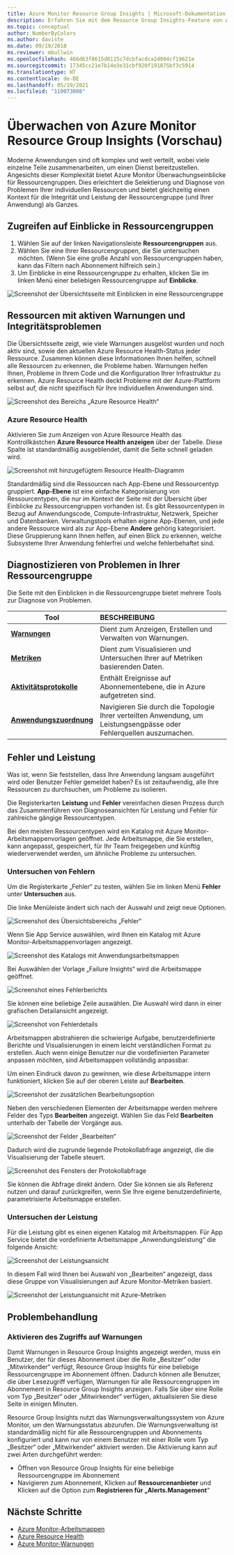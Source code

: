 ```yaml
---
title: Azure Monitor Resource Group Insights | Microsoft-Dokumentation
description: Erfahren Sie mit dem Resource Group Insights-Feature von Azure Monitor mehr über die Integrität und Leistung Ihrer verteilten Anwendungen und Dienste auf Ressourcengruppenebene.
ms.topic: conceptual
author: NumberByColors
ms.author: daviste
ms.date: 09/19/2018
ms.reviewer: mbullwin
ms.openlocfilehash: 466d63f8615d8115c7dcbfacdca2d004cf19621e
ms.sourcegitcommit: 17345cc21e7b14e3e31cbf920f191875bf3c5914
ms.translationtype: HT
ms.contentlocale: de-DE
ms.lasthandoff: 05/19/2021
ms.locfileid: "110073808"
---
```

# <a name="monitor-azure-monitor-resource-group-insights-preview"></a>Überwachen von Azure Monitor Resource Group Insights (Vorschau)

Moderne Anwendungen sind oft komplex und weit verteilt, wobei viele einzelne Teile zusammenarbeiten, um einen Dienst bereitzustellen. Angesichts dieser Komplexität bietet Azure Monitor Überwachungseinblicke für Ressourcengruppen. Dies erleichtert die Selektierung und Diagnose von Problemen Ihrer individuellen Ressourcen und bietet gleichzeitig einen Kontext für die Integrität und Leistung der Ressourcengruppe (und Ihrer Anwendung) als Ganzes.

## <a name="access-insights-for-resource-groups"></a>Zugreifen auf Einblicke in Ressourcengruppen

1. Wählen Sie auf der linken Navigationsleiste **Ressourcengruppen** aus.
2. Wählen Sie eine Ihrer Ressourcengruppen, die Sie untersuchen möchten. (Wenn Sie eine große Anzahl von Ressourcengruppen haben, kann das Filtern nach Abonnement hilfreich sein.)
3. Um Einblicke in eine Ressourcengruppe zu erhalten, klicken Sie im linken Menü einer beliebigen Ressourcengruppe auf **Einblicke**.

![Screenshot der Übersichtsseite mit Einblicken in eine Ressourcengruppe](./media/resource-group-insights/0001-overview.png)

## <a name="resources-with-active-alerts-and-health-issues"></a>Ressourcen mit aktiven Warnungen und Integritätsproblemen

Die Übersichtsseite zeigt, wie viele Warnungen ausgelöst wurden und noch aktiv sind, sowie den aktuellen Azure Resource Health-Status jeder Ressource. Zusammen können diese Informationen Ihnen helfen, schnell alle Ressourcen zu erkennen, die Probleme haben. Warnungen helfen Ihnen, Probleme in Ihrem Code und die Konfiguration Ihrer Infrastruktur zu erkennen. Azure Resource Health deckt Probleme mit der Azure-Plattform selbst auf, die nicht spezifisch für Ihre individuellen Anwendungen sind.

![Screenshot des Bereichs „Azure Resource Health“](./media/resource-group-insights/0002-overview.png)

### <a name="azure-resource-health"></a>Azure Resource Health

Aktivieren Sie zum Anzeigen von Azure Resource Health das Kontrollkästchen **Azure Resource Health anzeigen** über der Tabelle. Diese Spalte ist standardmäßig ausgeblendet, damit die Seite schnell geladen wird.

![Screenshot mit hinzugefügtem Resource Health-Diagramm](./media/resource-group-insights/0003-overview.png)

Standardmäßig sind die Ressourcen nach App-Ebene und Ressourcentyp gruppiert. **App-Ebene** ist eine einfache Kategorisierung von Ressourcentypen, die nur im Kontext der Seite mit der Übersicht über Einblicke zu Ressourcengruppen vorhanden ist. Es gibt Ressourcentypen in Bezug auf Anwendungscode, Compute-Infrastruktur, Netzwerk, Speicher und Datenbanken. Verwaltungstools erhalten eigene App-Ebenen, und jede andere Ressource wird als zur App-Ebene **Andere** gehörig kategorisiert. Diese Gruppierung kann Ihnen helfen, auf einen Blick zu erkennen, welche Subsysteme Ihrer Anwendung fehlerfrei und welche fehlerbehaftet sind.

## <a name="diagnose-issues-in-your-resource-group"></a>Diagnostizieren von Problemen in Ihrer Ressourcengruppe

Die Seite mit den Einblicken in die Ressourcengruppe bietet mehrere Tools zur Diagnose von Problemen.

   | Tool | BESCHREIBUNG |
   | ---------------- |:-----|
   | [**Warnungen**](../alerts/alerts-overview.md)      |  Dient zum Anzeigen, Erstellen und Verwalten von Warnungen. |
   | [**Metriken**](../data-platform.md) | Dient zum Visualisieren und Untersuchen Ihrer auf Metriken basierenden Daten.    |
   | [**Aktivitätsprotokolle**](../essentials/platform-logs-overview.md) | Enthält Ereignisse auf Abonnementebene, die in Azure aufgetreten sind.  |
   | [**Anwendungszuordnung**](../app/app-map.md) | Navigieren Sie durch die Topologie Ihrer verteilten Anwendung, um Leistungsengpässe oder Fehlerquellen auszumachen. |

## <a name="failures-and-performance"></a>Fehler und Leistung

Was ist, wenn Sie feststellen, dass Ihre Anwendung langsam ausgeführt wird oder Benutzer Fehler gemeldet haben? Es ist zeitaufwendig, alle Ihre Ressourcen zu durchsuchen, um Probleme zu isolieren.

Die Registerkarten **Leistung** und **Fehler** vereinfachen diesen Prozess durch das Zusammenführen von Diagnoseansichten für Leistung und Fehler für zahlreiche gängige Ressourcentypen.

Bei den meisten Ressourcentypen wird ein Katalog mit Azure Monitor-Arbeitsmappenvorlagen geöffnet. Jede Arbeitsmappe, die Sie erstellen, kann angepasst, gespeichert, für Ihr Team freigegeben und künftig wiederverwendet werden, um ähnliche Probleme zu untersuchen.

### <a name="investigate-failures"></a>Untersuchen von Fehlern

Um die Registerkarte „Fehler“ zu testen, wählen Sie im linken Menü **Fehler** unter **Untersuchen** aus.

Die linke Menüleiste ändert sich nach der Auswahl und zeigt neue Optionen.

![Screenshot des Übersichtsbereichs „Fehler“](./media/resource-group-insights/00004-failures.png)

Wenn Sie App Service auswählen, wird Ihnen ein Katalog mit Azure Monitor-Arbeitsmappenvorlagen angezeigt.

![Screenshot des Katalogs mit Anwendungsarbeitsmappen](./media/resource-group-insights/0005-failure-insights-workbook.png)

Bei Auswählen der Vorlage „Failure Insights“ wird die Arbeitsmappe geöffnet.

![Screenshot eines Fehlerberichts](./media/resource-group-insights/0006-failure-visual.png)

Sie können eine beliebige Zeile auswählen. Die Auswahl wird dann in einer grafischen Detailansicht angezeigt.

![Screenshot von Fehlerdetails](./media/resource-group-insights/0007-failure-details.png)

Arbeitsmappen abstrahieren die schwierige Aufgabe, benutzerdefinierte Berichte und Visualisierungen in einem leicht verständlichen Format zu erstellen. Auch wenn einige Benutzer nur die vordefinierten Parameter anpassen möchten, sind Arbeitsmappen vollständig anpassbar.

Um einen Eindruck davon zu gewinnen, wie diese Arbeitsmappe intern funktioniert, klicken Sie auf der oberen Leiste auf **Bearbeiten**.

![Screenshot der zusätzlichen Bearbeitungsoption](./media/resource-group-insights/0008-failure-edit.png)

Neben den verschiedenen Elementen der Arbeitsmappe werden mehrere Felder des Typs **Bearbeiten** angezeigt. Wählen Sie das Feld **Bearbeiten** unterhalb der Tabelle der Vorgänge aus.

![Screenshot der Felder „Bearbeiten“](./media/resource-group-insights/0009-failure-edit-graph.png)

Dadurch wird die zugrunde liegende Protokollabfrage angezeigt, die die Visualisierung der Tabelle steuert.

 ![Screenshot des Fensters der Protokollabfrage](./media/resource-group-insights/0010-failure-edit-query.png)

Sie können die Abfrage direkt ändern. Oder Sie können sie als Referenz nutzen und darauf zurückgreifen, wenn Sie Ihre eigene benutzerdefinierte, parametrisierte Arbeitsmappe erstellen.

### <a name="investigate-performance"></a>Untersuchen der Leistung

Für die Leistung gibt es einen eigenen Katalog mit Arbeitsmappen. Für App Service bietet die vordefinierte Arbeitsmappe „Anwendungsleistung“ die folgende Ansicht:

 ![Screenshot der Leistungsansicht](./media/resource-group-insights/0011-performance.png)

In diesem Fall wird Ihnen bei Auswahl von „Bearbeiten“ angezeigt, dass diese Gruppe von Visualisierungen auf Azure Monitor-Metriken basiert.

 ![Screenshot der Leistungsansicht mit Azure-Metriken](./media/resource-group-insights/0012-performance-metrics.png)

## <a name="troubleshooting"></a>Problembehandlung

### <a name="enabling-access-to-alerts"></a>Aktivieren des Zugriffs auf Warnungen

Damit Warnungen in Resource Group Insights angezeigt werden, muss ein Benutzer, der für dieses Abonnement über die Rolle „Besitzer“ oder „Mitwirkender“ verfügt, Resource Group Insights für eine beliebige Ressourcengruppe im Abonnement öffnen. Dadurch können alle Benutzer, die über Lesezugriff verfügen, Warnungen für alle Ressourcengruppen im Abonnement in Resource Group Insights anzeigen. Falls Sie über eine Rolle vom Typ „Besitzer“ oder „Mitwirkender“ verfügen, aktualisieren Sie diese Seite in einigen Minuten.

Resource Group Insights nutzt das Warnungsverwaltungssystem von Azure Monitor, um den Warnungsstatus abzurufen. Die Warnungsverwaltung ist standardmäßig nicht für alle Ressourcengruppen und Abonnements konfiguriert und kann nur von einem Benutzer mit einer Rolle vom Typ „Besitzer“ oder „Mitwirkender“ aktiviert werden. Die Aktivierung kann auf zwei Arten durchgeführt werden:
* Öffnen von Resource Group Insights für eine beliebige Ressourcengruppe im Abonnement
* Navigieren zum Abonnement, Klicken auf **Ressourcenanbieter** und Klicken auf die Option zum **Registrieren für „Alerts.Management**“

## <a name="next-steps"></a>Nächste Schritte

- [Azure Monitor-Arbeitsmappen](../visualize/workbooks-overview.md)
- [Azure Resource Health](../../service-health/resource-health-overview.md)
- [Azure Monitor-Warnungen](../alerts/alerts-overview.md)
